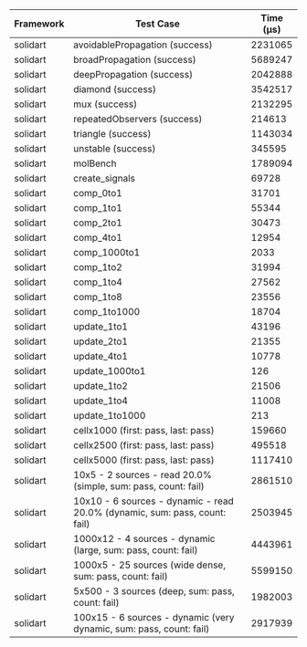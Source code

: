 | Framework | Test Case | Time (μs) |
| --- | --- | --- |
| solidart | avoidablePropagation (success) | 2231065 |
| solidart | broadPropagation (success) | 5689247 |
| solidart | deepPropagation (success) | 2042888 |
| solidart | diamond (success) | 3542517 |
| solidart | mux (success) | 2132295 |
| solidart | repeatedObservers (success) | 214613 |
| solidart | triangle (success) | 1143034 |
| solidart | unstable (success) | 345595 |
| solidart | molBench | 1789094 |
| solidart | create_signals | 69728 |
| solidart | comp_0to1 | 31701 |
| solidart | comp_1to1 | 55344 |
| solidart | comp_2to1 | 30473 |
| solidart | comp_4to1 | 12954 |
| solidart | comp_1000to1 | 2033 |
| solidart | comp_1to2 | 31994 |
| solidart | comp_1to4 | 27562 |
| solidart | comp_1to8 | 23556 |
| solidart | comp_1to1000 | 18704 |
| solidart | update_1to1 | 43196 |
| solidart | update_2to1 | 21355 |
| solidart | update_4to1 | 10778 |
| solidart | update_1000to1 | 126 |
| solidart | update_1to2 | 21506 |
| solidart | update_1to4 | 11008 |
| solidart | update_1to1000 | 213 |
| solidart | cellx1000 (first: pass, last: pass) | 159660 |
| solidart | cellx2500 (first: pass, last: pass) | 495518 |
| solidart | cellx5000 (first: pass, last: pass) | 1117410 |
| solidart | 10x5 - 2 sources - read 20.0% (simple, sum: pass, count: fail) | 2861510 |
| solidart | 10x10 - 6 sources - dynamic - read 20.0% (dynamic, sum: pass, count: fail) | 2503945 |
| solidart | 1000x12 - 4 sources - dynamic (large, sum: pass, count: fail) | 4443961 |
| solidart | 1000x5 - 25 sources (wide dense, sum: pass, count: fail) | 5599150 |
| solidart | 5x500 - 3 sources (deep, sum: pass, count: fail) | 1982003 |
| solidart | 100x15 - 6 sources - dynamic (very dynamic, sum: pass, count: fail) | 2917939 |
